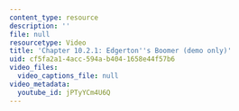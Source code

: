 ```yaml
---
content_type: resource
description: ''
file: null
resourcetype: Video
title: 'Chapter 10.2.1: Edgerton''s Boomer (demo only)'
uid: cf5fa2a1-4acc-594a-b404-1658e44f57b6
video_files:
  video_captions_file: null
video_metadata:
  youtube_id: jPTyYCm4U6Q
---
```

